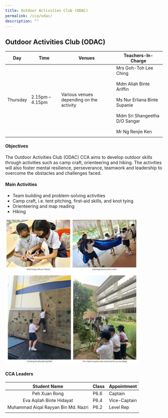 ```yaml
---
title: Outdoor Activities Club (ODAC)
permalink: /cca/odac/
description: ""
---
```

## Outdoor Activities Club (ODAC)

| **Day** | **Time** | **Venues** | **Teachers-In-Charge** |
|:---:|---|---|---|
| Thursday | 2.15pm – 4.15pm | Various venues depending on the activity |  Mrs Goh-Toh Lee Ching<br><br>Mdm Aliah Binte Ariffin<br><br>Ms Nur Erliana Binte Supanie<br><br>Mdm Sri Shangeetha D/O Sangar<br><br>Mr Ng Renjie Ken |
|  |  |  |  |

#### Objectives

The Outdoor Activities Club (ODAC) CCA aims to develop outdoor skills through activities such as camp craft, orienteering and hiking. The activities will also foster mental resilience, perseverance, teamwork and leadership to overcome the obstacles and challenges faced.

#### Main Activities

*   Team building and problem-solving activities
*   Camp craft, i.e. tent pitching, first-aid skills, and knot tying
*   Orienteering and map reading
*   Hiking

<img src="/images/photo1668584344.jpeg" style="width:85%">

<img src="/images/photo1668584358.jpeg" style="width:85%">

#### CCA Leaders

| **Student Name** | **Class** | **Appointment** |
|:---:|---|---|
| Peh Xuan Rong | P6.6 | Captain |
| Eva Aqilah Binte Hidayat | P6.4 | Vice-Captain |
| Muhammad Aiqal Rayyan Bin Md. Nazri | P6.2 | Level Rep |
|  |  |  |